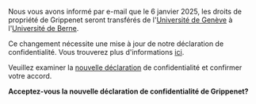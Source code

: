 Nous vous avons informé par e-mail que le 6 janvier 2025, les droits de propriété de Grippenet seront transférés de l'<a href="https://www.unige.ch">Université de Genève</a> à l'<a href="https://www.unibe.ch">Université de Berne</a>. 

Ce changement nécessite une mise à jour de notre déclaration de confidentialité. Vous trouverez plus d'informations <a href="/policy-changes-email">ici</a>.

Veuillez examiner la <a href="/policy-changes">nouvelle déclaration</a> de confidentialité et confirmer votre accord.

**Acceptez-vous la nouvelle déclaration de confidentialité de Grippenet?**
